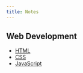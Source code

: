 ```yaml
---
title: Notes
---
```


## Web Development

* [HTML](/notes/html/)
* [CSS](/notes/css/)
* [JavaScript](/notes/javascript/)

